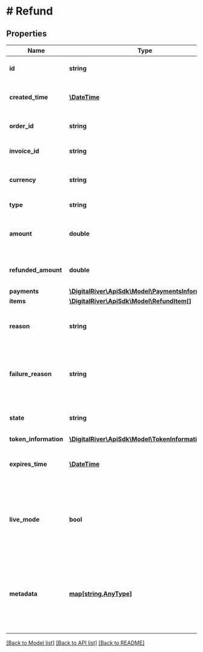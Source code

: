 # # Refund

## Properties

Name | Type | Description | Notes
------------ | ------------- | ------------- | -------------
**id** | **string** | The unique identifier of the refund | [optional] [readonly] 
**created_time** | [**\DateTime**](\DateTime.md) | Time at which the return was created | [optional] [readonly] 
**order_id** | **string** | The unique identifier of the order | [optional] [readonly] 
**invoice_id** | **string** | The unique identifier of the invoice | [optional] [readonly] 
**currency** | **string** | Three-letter ISO currency code. | [optional] 
**type** | **string** | The type of the item. | [optional] 
**amount** | **double** | Represents the requested refund amount. | [optional] [readonly] 
**refunded_amount** | **double** | Represents the total amount refunded. | [optional] [readonly] 
**payments** | [**\DigitalRiver\ApiSdk\Model\PaymentsInformation[]**](PaymentsInformation.md) |  | [optional] 
**items** | [**\DigitalRiver\ApiSdk\Model\RefundItem[]**](RefundItem.md) |  | [optional] 
**reason** | **string** | String indicating the reason for the refund. | [optional] 
**failure_reason** | **string** | Enumeration indicating the reason for the refund failure, if known. | [optional] 
**state** | **string** | Enumeration indicating the state of the refund. | [optional] 
**token_information** | [**\DigitalRiver\ApiSdk\Model\TokenInformation**](TokenInformation.md) |  | [optional] 
**expires_time** | [**\DateTime**](\DateTime.md) | Time at which the information token expires. | [optional] [readonly] 
**live_mode** | **bool** | Has the value true if the object exists in live mode or the value false if the object exists in test mode. | [optional] 
**metadata** | [**map[string,AnyType]**](AnyType.md) | Key-value pairs used to store additional data. Value can be string, boolean or integer types. | [optional] 

[[Back to Model list]](../../README.md#documentation-for-models) [[Back to API list]](../../README.md#documentation-for-api-endpoints) [[Back to README]](../../README.md)


